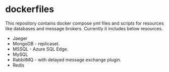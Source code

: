 # dockerfiles

This repository contains docker compose yml files and scripts for resources like databases and message brokers. Currently it includes below resources.
* Jaeger
* MongoDB - replicaset.
* MSSQL - Azure SQL Edge.
* MySQL
* RabbitMQ - with delayed message exchange plugin.
* Redis

